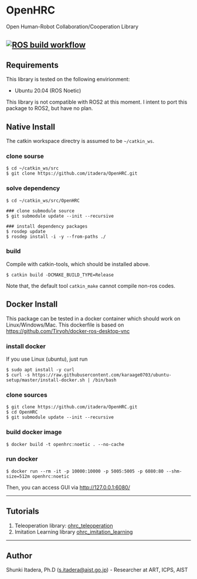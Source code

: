 # OpenHRC
Open Human-Robot Collaboration/Cooperation Library

[![ROS build workflow](https://github.com/itadera/OpenHRC/actions/workflows/build.yaml/badge.svg)](https://github.com/itadera/OpenHRC/actions/workflows/build.yaml)
---

## Requirements
This library is tested on the following envirionment:
- Ubuntu 20.04 (ROS Noetic)

This library is not compatible with ROS2 at this moment.
I intent to port this package to ROS2, but have no plan.

## Native Install

The catkin workspace directry is assumed to be ``~/catkin_ws``.
### clone sourse
```
$ cd ~/catkin_ws/src
$ git clone https://github.com/itadera/OpenHRC.git 
```

### solve dependency
```
$ cd ~/catkin_ws/src/OpenHRC

### clone submodule source
$ git submodule update --init --recursive

### install dependency packages
$ rosdep update
$ rosdep install -i -y --from-paths ./ 
```

### build
Compile with catkin-tools, which should be installed above.

```
$ catkin build -DCMAKE_BUILD_TYPE=Release
```
Note that, the default tool `catkin_make` cannot compile non-ros codes.



## Docker Install
This package can be tested in a docker container which should work on Linux/Windows/Mac.
This dockerfile is based on https://github.com/Tiryoh/docker-ros-desktop-vnc

### install docker
If you use Linux (ubuntu), just run
```
$ sudo apt install -y curl
$ curl -s https://raw.githubusercontent.com/karaage0703/ubuntu-setup/master/install-docker.sh | /bin/bash
```

### clone sources
```
$ git clone https://github.com/itadera/OpenHRC.git 
$ cd OpenHRC
$ git submodule update --init --recursive
```

### build docker image
```
$ docker build -t openhrc:noetic . --no-cache
```

### run docker 
```
$ docker run --rm -it -p 10000:10000 -p 5005:5005 -p 6080:80 --shm-size=512m openhrc:noetic

```
Then, you can access GUI via 
http://127.0.0.1:6080/


---
## Tutorials

1. Teleoperation library: [ohrc_teleoperation](./ohrc_teleoperation)
1. Imitation Learning library [ohrc_imitation_learning](./ohrc_imitation_learning)



---
## Author
Shunki Itadera, Ph.D (s.itadera@aist.go.jp) - Researcher at ART, ICPS, AIST